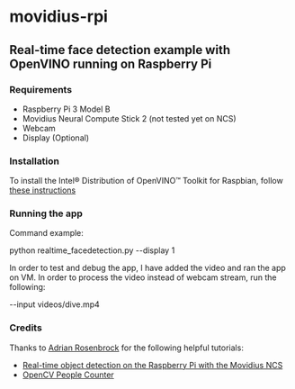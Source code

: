 # movidius-rpi

## Real-time face detection example with OpenVINO running on Raspberry Pi

### Requirements
* Raspberry Pi 3 Model B
* Movidius Neural Compute Stick 2 (not tested yet on NCS)
* Webcam
* Display (Optional)

### Installation

To install the Intel® Distribution of OpenVINO™ Toolkit for Raspbian, follow [these instructions](https://software.intel.com/articles/OpenVINO-Install-RaspberryPI)

### Running the app

Command example:

python realtime_facedetection.py --display 1

In order to test and debug the app, I have added the video and ran the app on VM. In order to process the video instead of webcam stream, run the following:

--input videos/dive.mp4

### Credits

Thanks to [Adrian Rosenbrock](https://github.com/jrosebr1) for the following helpful tutorials:

* [Real-time object detection on the Raspberry Pi with the Movidius NCS](https://www.pyimagesearch.com/2018/02/19/real-time-object-detection-on-the-raspberry-pi-with-the-movidius-ncs/)
* [OpenCV People Counter](https://www.pyimagesearch.com/2018/08/13/opencv-people-counter/)
